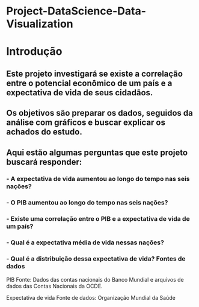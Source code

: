 # Project-DataScience-Data-Visualization

# Introdução
## Este projeto investigará se existe a correlação entre o potencial econômico de um país e a expectativa de vida de seus cidadãos.
## Os objetivos são preparar os dados, seguidos da análise com gráficos e buscar explicar os achados do estudo.

## Aqui estão algumas perguntas que este projeto buscará responder:

### - A expectativa de vida aumentou ao longo do tempo nas seis nações?
### - O PIB aumentou ao longo do tempo nas seis nações?
### - Existe uma correlação entre o PIB e a expectativa de vida de um país?
### - Qual é a expectativa média de vida nessas nações?
### - Qual é a distribuição dessa expectativa de vida? Fontes de dados

PIB Fonte: Dados das contas nacionais do Banco Mundial e arquivos de dados das Contas Nacionais da OCDE.

Expectativa de vida Fonte de dados: Organização Mundial da Saúde
